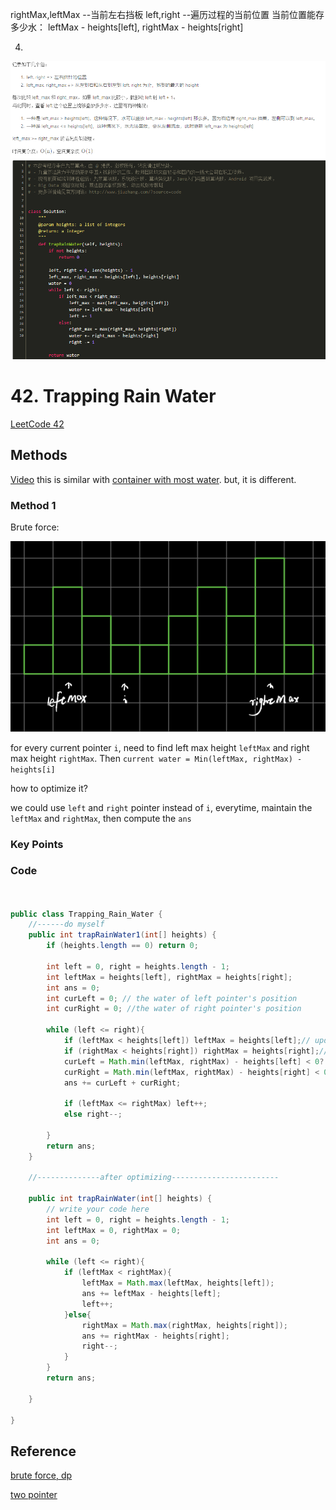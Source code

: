
rightMax,leftMax --当前左右挡板
left,right --遍历过程的当前位置
当前位置能存多少水： leftMax - heights[left], rightMax - heights[right]

4. 

![](../../Image/TrappingRainWater.png)




# 42. Trapping Rain Water

[LeetCode 42](https://leetcode.com/problems/trapping-rain-water/)


## Methods
[Video](https://youtu.be/hULV5F_I8EE)
this is similar with [container with most water](../Container_with_Most_Water). but, it is different.

### Method 1
Brute force: 

![](../../Image/TrappingRainWater1.png)

for every current pointer `i`, need to find left max height `leftMax` and right max height `rightMax`. Then `current water = Min(leftMax, rightMax) - heights[i]`

how to optimize it?

we could use `left` and `right` pointer instead of `i`, everytime, maintain the `leftMax` and `rightMax`, then compute the `ans` 
### Key Points
 

### Code
```java


public class Trapping_Rain_Water {
    //------do myself
    public int trapRainWater1(int[] heights) {
        if (heights.length == 0) return 0;

        int left = 0, right = heights.length - 1;
        int leftMax = heights[left], rightMax = heights[right];
        int ans = 0;
        int curLeft = 0; // the water of left pointer's position
        int curRight = 0; //the water of right pointer's position

        while (left <= right){
            if (leftMax < heights[left]) leftMax = heights[left];// update the leftMax
            if (rightMax < heights[right]) rightMax = heights[right];//update the rightMax
            curLeft = Math.min(leftMax, rightMax) - heights[left] < 0? 0 : Math.min(leftMax, rightMax) - heights[left]; // left's water
            curRight = Math.min(leftMax, rightMax) - heights[right] < 0? 0 : Math.min(leftMax, rightMax) - heights[right]; // right's water
            ans += curLeft + curRight;

            if (leftMax <= rightMax) left++;
            else right--;

        }
        return ans;
    }

    //--------------after optimizing------------------------

    public int trapRainWater(int[] heights) {
        // write your code here
        int left = 0, right = heights.length - 1;
        int leftMax = 0, rightMax = 0;
        int ans = 0;

        while (left <= right){
            if (leftMax < rightMax){
                leftMax = Math.max(leftMax, heights[left]);
                ans += leftMax - heights[left];
                left++;
            }else{
                rightMax = Math.max(rightMax, heights[right]);
                ans += rightMax - heights[right];
                right--;
            }
        }
        return ans;

    }

}


```


## Reference
[brute force, dp](https://www.youtube.com/watch?v=StH5vntauyQ)

[two pointer](https://www.youtube.com/watch?v=2LjNzbK2cmA&t=575s)              
              